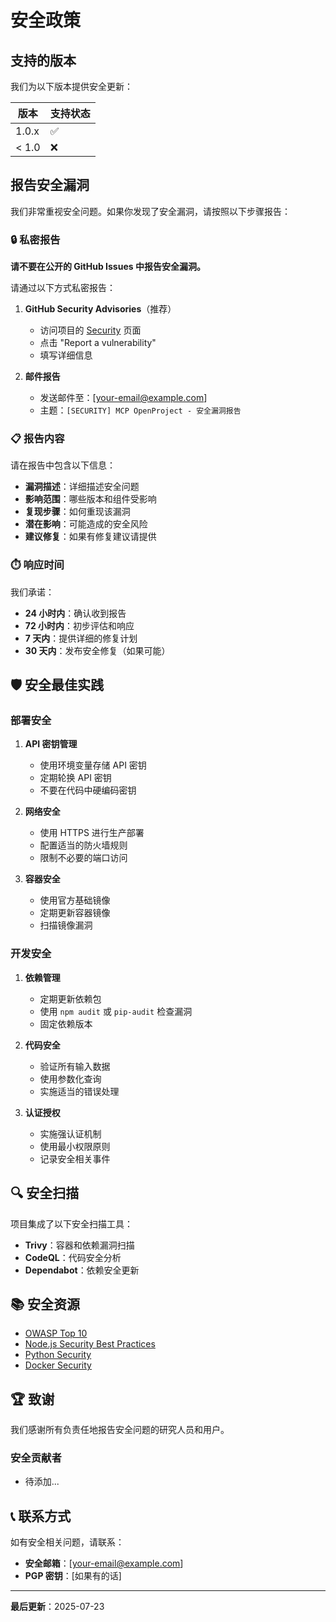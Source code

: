 # 安全政策

## 支持的版本

我们为以下版本提供安全更新：

| 版本 | 支持状态 |
| --- | --- |
| 1.0.x | ✅ |
| < 1.0 | ❌ |

## 报告安全漏洞

我们非常重视安全问题。如果你发现了安全漏洞，请按照以下步骤报告：

### 🔒 私密报告

**请不要在公开的 GitHub Issues 中报告安全漏洞。**

请通过以下方式私密报告：

1. **GitHub Security Advisories**（推荐）
   - 访问项目的 [Security](https://github.com/your-username/mcp-projectmanage-openproject/security) 页面
   - 点击 "Report a vulnerability"
   - 填写详细信息

2. **邮件报告**
   - 发送邮件至：[your-email@example.com]
   - 主题：`[SECURITY] MCP OpenProject - 安全漏洞报告`

### 📋 报告内容

请在报告中包含以下信息：

- **漏洞描述**：详细描述安全问题
- **影响范围**：哪些版本和组件受影响
- **复现步骤**：如何重现该漏洞
- **潜在影响**：可能造成的安全风险
- **建议修复**：如果有修复建议请提供

### ⏱️ 响应时间

我们承诺：

- **24 小时内**：确认收到报告
- **72 小时内**：初步评估和响应
- **7 天内**：提供详细的修复计划
- **30 天内**：发布安全修复（如果可能）

## 🛡️ 安全最佳实践

### 部署安全

1. **API 密钥管理**
   - 使用环境变量存储 API 密钥
   - 定期轮换 API 密钥
   - 不要在代码中硬编码密钥

2. **网络安全**
   - 使用 HTTPS 进行生产部署
   - 配置适当的防火墙规则
   - 限制不必要的端口访问

3. **容器安全**
   - 使用官方基础镜像
   - 定期更新容器镜像
   - 扫描镜像漏洞

### 开发安全

1. **依赖管理**
   - 定期更新依赖包
   - 使用 `npm audit` 或 `pip-audit` 检查漏洞
   - 固定依赖版本

2. **代码安全**
   - 验证所有输入数据
   - 使用参数化查询
   - 实施适当的错误处理

3. **认证授权**
   - 实施强认证机制
   - 使用最小权限原则
   - 记录安全相关事件

## 🔍 安全扫描

项目集成了以下安全扫描工具：

- **Trivy**：容器和依赖漏洞扫描
- **CodeQL**：代码安全分析
- **Dependabot**：依赖安全更新

## 📚 安全资源

- [OWASP Top 10](https://owasp.org/www-project-top-ten/)
- [Node.js Security Best Practices](https://nodejs.org/en/docs/guides/security/)
- [Python Security](https://python-security.readthedocs.io/)
- [Docker Security](https://docs.docker.com/engine/security/)

## 🏆 致谢

我们感谢所有负责任地报告安全问题的研究人员和用户。

### 安全贡献者

- 待添加...

## 📞 联系方式

如有安全相关问题，请联系：

- **安全邮箱**：[your-email@example.com]
- **PGP 密钥**：[如果有的话]

---

**最后更新**：2025-07-23
